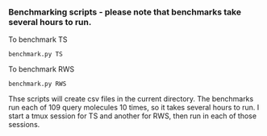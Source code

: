 ### Benchmarking scripts - please note that benchmarks take several hours to run. 

To benchmark TS
```shell
benchmark.py TS
```    

To benchmark RWS
```shell
benchmark.py RWS
```

Thse scripts will create csv files in the current directory. The benchmarks run each of 109 query molecules 10 times, so it takes several hours to run.  I start a tmux session for TS and another for RWS, then run in each of those sessions.





